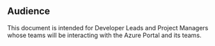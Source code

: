 <a name="portalfxExtensionsForProgramManagersAudience"></a>
<!-- link to this document is [./portalfx-extensions-forProgramManagers-audience.md]()
-->

## Audience

This document is intended for Developer Leads and Project Managers whose teams will be interacting with the Azure Portal and its teams.

